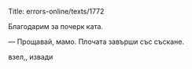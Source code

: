 Title: errors-online/texts/1772

Благодарим за почерк ката.


— Прощавай, мамо. Плочата завърши със съскане.

взел,, извади
